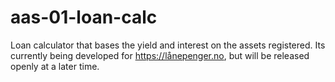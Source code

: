 # aas-01-loan-calc
Loan calculator that bases the yield and interest on the assets registered.
Its currently being developed for https://lånepenger.no, but will be released openly at a later time.

